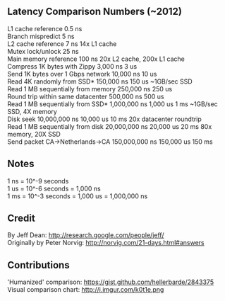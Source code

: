 Latency Comparison Numbers (~2012)
----------------------------------
L1 cache reference                           0.5 ns \
Branch mispredict                            5   ns \
L2 cache reference                           7   ns                      14x L1 cache \
Mutex lock/unlock                           25   ns \
Main memory reference                      100   ns                      20x L2 cache, 200x L1 cache \
Compress 1K bytes with Zippy             3,000   ns        3 us \
Send 1K bytes over 1 Gbps network       10,000   ns       10 us \
Read 4K randomly from SSD*             150,000   ns      150 us          ~1GB/sec SSD \
Read 1 MB sequentially from memory     250,000   ns      250 us \
Round trip within same datacenter      500,000   ns      500 us \
Read 1 MB sequentially from SSD*     1,000,000   ns    1,000 us    1 ms  ~1GB/sec SSD, 4X memory \
Disk seek                           10,000,000   ns   10,000 us   10 ms  20x datacenter roundtrip \
Read 1 MB sequentially from disk    20,000,000   ns   20,000 us   20 ms  80x memory, 20X SSD \
Send packet CA->Netherlands->CA    150,000,000   ns  150,000 us  150 ms

Notes
-----
1 ns = 10^-9 seconds \
1 us = 10^-6 seconds = 1,000 ns \
1 ms = 10^-3 seconds = 1,000 us = 1,000,000 ns

Credit
------
By Jeff Dean:               http://research.google.com/people/jeff/ \
Originally by Peter Norvig: http://norvig.com/21-days.html#answers

Contributions
-------------
'Humanized' comparison:  https://gist.github.com/hellerbarde/2843375 \
Visual comparison chart: http://i.imgur.com/k0t1e.png